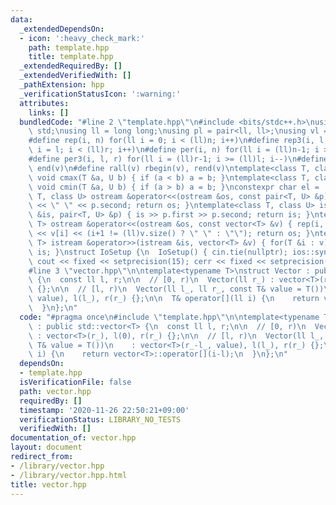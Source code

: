 ```yaml
---
data:
  _extendedDependsOn:
  - icon: ':heavy_check_mark:'
    path: template.hpp
    title: template.hpp
  _extendedRequiredBy: []
  _extendedVerifiedWith: []
  _pathExtension: hpp
  _verificationStatusIcon: ':warning:'
  attributes:
    links: []
  bundledCode: "#line 2 \"template.hpp\"\n#include <bits/stdc++.h>\nusing namespace\
    \ std;\nusing ll = long long;\nusing pl = pair<ll, ll>;\nusing vl = vector<ll>;\n\
    #define rep(i, n) for(ll i = 0; i < (ll)n; i++)\n#define rep3(i, l, r) for(ll\
    \ i = l; i < (ll)r; i++)\n#define per(i, n) for(ll i = (ll)n-1; i >= 0; i--)\n\
    #define per3(i, l, r) for(ll i = (ll)r-1; i >= (ll)l; i--)\n#define all(v) begin(v),\
    \ end(v)\n#define rall(v) rbegin(v), rend(v)\ntemplate<class T, class U> inline\
    \ void cmax(T &a, U b) { if (a < b) a = b; }\ntemplate<class T, class U> inline\
    \ void cmin(T &a, U b) { if (a > b) a = b; }\nconstexpr char el = '\\n';\ntemplate<class\
    \ T, class U> ostream &operator<<(ostream &os, const pair<T, U> &p) { os << p.first\
    \ << \" \" << p.second; return os; }\ntemplate<class T, class U> istream &operator>>(istream\
    \ &is, pair<T, U> &p) { is >> p.first >> p.second; return is; }\ntemplate<class\
    \ T> ostream &operator<<(ostream &os, const vector<T> &v) { rep(i, v.size()) os\
    \ << v[i] << (i+1 != (ll)v.size() ? \" \" : \"\"); return os; }\ntemplate<class\
    \ T> istream &operator>>(istream &is, vector<T> &v) { for(T &i : v) is >> i; return\
    \ is; }\nstruct IoSetup {\n  IoSetup() { cin.tie(nullptr); ios::sync_with_stdio(false);\
    \ cout << fixed << setprecision(15); cerr << fixed << setprecision(15); }\n} io_setup;\n\
    #line 3 \"vector.hpp\"\n\ntemplate<typename T>\nstruct Vector : public std::vector<T>\
    \ {\n  const ll l, r;\n\n  // [0, r)\n  Vector(ll r_) : vector<T>(r_), l(0), r(r_)\
    \ {};\n\n  // [l, r)\n  Vector(ll l_, ll r_, const T& value = T())\n    : vector<T>(r_-l_,\
    \ value), l(l_), r(r_) {};\n\n  T& operator[](ll i) {\n    return vector<T>::operator[](i-l);\n\
    \  }\n};\n"
  code: "#pragma once\n#include \"template.hpp\"\n\ntemplate<typename T>\nstruct Vector\
    \ : public std::vector<T> {\n  const ll l, r;\n\n  // [0, r)\n  Vector(ll r_)\
    \ : vector<T>(r_), l(0), r(r_) {};\n\n  // [l, r)\n  Vector(ll l_, ll r_, const\
    \ T& value = T())\n    : vector<T>(r_-l_, value), l(l_), r(r_) {};\n\n  T& operator[](ll\
    \ i) {\n    return vector<T>::operator[](i-l);\n  }\n};\n"
  dependsOn:
  - template.hpp
  isVerificationFile: false
  path: vector.hpp
  requiredBy: []
  timestamp: '2020-11-26 22:50:21+09:00'
  verificationStatus: LIBRARY_NO_TESTS
  verifiedWith: []
documentation_of: vector.hpp
layout: document
redirect_from:
- /library/vector.hpp
- /library/vector.hpp.html
title: vector.hpp
---
```

